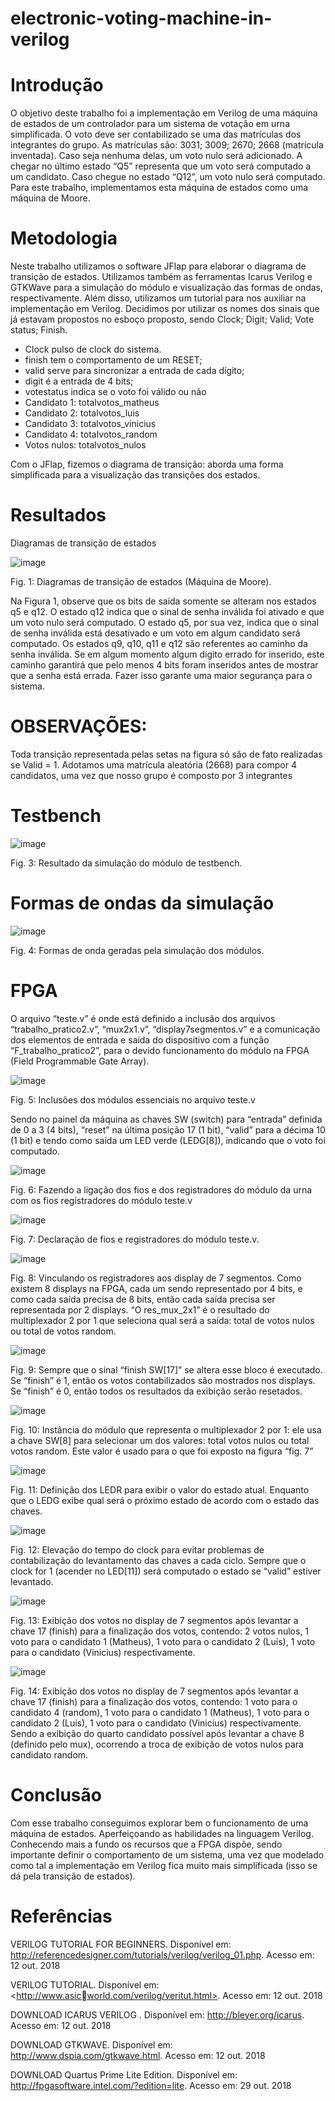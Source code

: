 # electronic-voting-machine-in-verilog

# Introdução
O objetivo deste trabalho foi a implementação em Verilog de uma máquina de estados de um controlador para um sistema de votação em urna simplificada. O voto deve ser contabilizado se uma das matrículas dos integrantes do grupo. As matrículas são: 3031; 3009; 2670; 2668 (matrícula inventada). Caso seja nenhuma delas, um voto nulo será adicionado. A chegar no último estado “Q5” representa que um voto será computado a um  candidato. Caso chegue no estado “Q12”, um voto nulo será computado. Para este trabalho, implementamos esta máquina de estados como uma máquina de Moore.

# Metodologia
Neste trabalho utilizamos o software JFlap para elaborar o diagrama de transição de estados. Utilizamos também as ferramentas Icarus Verilog e GTKWave para a simulação do módulo e visualização das formas de ondas, respectivamente. Além disso, utilizamos um tutorial para nos auxiliar na implementação em Verilog. Decidimos por utilizar os nomes dos sinais que já estavam propostos no esboço  proposto, sendo Clock; Digit; Valid; Vote status; Finish. 

* Clock pulso de clock do sistema. 
* finish tem o comportamento de um RESET; 
* valid serve para sincronizar a entrada de cada dígito; 
* digit é a entrada de 4 bits; 
* votestatus indica se o voto foi válido ou não
* Candidato 1: totalvotos_matheus
* Candidato 2: totalvotos_luis
* Candidato 3: totalvotos_vinicius
* Candidato 4: totalvotos_random
* Votos nulos: totalvotos_nulos

Com o JFlap, fizemos o diagrama de transição: aborda uma forma simplificada para a visualização das transições dos estados.

# Resultados
Diagramas de transição de estados

![image](https://github.com/mtsfreitas/electronic-voting-machine-in-verilog/assets/21324690/2d47162a-50db-4f54-b5e6-86484073ba14)

Fig. 1: Diagramas de transição de estados (Máquina de Moore).

Na Figura 1, observe que os bits de saída somente se alteram nos estados q5 e q12. O estado q12 indica que o sinal de senha inválida foi ativado e que um voto nulo será computado. O estado q5, por sua vez, indica que o sinal de senha inválida está desativado e um voto em algum candidato será computado. Os estados q9, q10, q11 e q12 são referentes ao caminho da senha inválida. Se em algum momento algum dígito errado for inserido, este caminho garantirá que pelo menos 4 bits foram inseridos antes de mostrar que a senha está errada. Fazer isso garante uma maior segurança para o sistema.

# OBSERVAÇÕES:
Toda transição representada pelas setas na figura só são de fato realizadas se 
Valid = 1. Adotamos uma matrícula aleatória (2668) para compor 4 candidatos, uma vez que nosso grupo é composto por 3 integrantes

# Testbench

![image](https://github.com/mtsfreitas/electronic-voting-machine-in-verilog/assets/21324690/5d9aa045-912d-4e19-ad43-069fd74480c7)

Fig. 3: Resultado da simulação do módulo de testbench.

# Formas de ondas da simulação

![image](https://github.com/mtsfreitas/electronic-voting-machine-in-verilog/assets/21324690/f79d83bd-4612-4aba-8290-1e5e2263431f)

Fig. 4: Formas de onda geradas pela simulação dos módulos.

# FPGA

O arquivo “teste.v” é onde está definido a inclusão dos arquivos “trabalho_pratico2.v”, “mux2x1.v”, “display7segmentos.v” e a comunicação dos  elementos de entrada e saída do dispositivo com a função “F_trabalho_pratico2”,  para o devido funcionamento do módulo na FPGA (Field Programmable Gate Array).

![image](https://github.com/mtsfreitas/electronic-voting-machine-in-verilog/assets/21324690/54894b18-8935-4c8e-b2ae-cb107f3c5389)

Fig. 5: Inclusões dos módulos essenciais no arquivo teste.v

Sendo no painel da máquina as chaves SW (switch) para “entrada” definida de 0 a 3 (4 bits), “reset” na última posição 17 (1 bit), “valid” para a décima  10 (1 bit) e tendo como saída um LED verde (LEDG[8]), indicando que o voto foi computado.

![image](https://github.com/mtsfreitas/electronic-voting-machine-in-verilog/assets/21324690/8d5f9407-26fe-45a2-b1d0-ae76a94946b2)

Fig. 6: Fazendo a ligação dos fios e dos registradores do módulo da urna com os fios registradores do módulo teste.v

![image](https://github.com/mtsfreitas/electronic-voting-machine-in-verilog/assets/21324690/a4ff2c3a-4778-42fb-a6a0-184acf261c70)

Fig. 7: Declaração de fios e registradores do módulo teste.v.

![image](https://github.com/mtsfreitas/electronic-voting-machine-in-verilog/assets/21324690/892c4d11-9add-4764-abec-f844d4e2006f)

Fig. 8: Vinculando os registradores aos display de 7 segmentos. Como existem 8 displays na FPGA, cada um sendo representado por 4 bits, e como cada saída precisa de 8 bits, então cada saída precisa ser representada por 2 displays. “O res_mux_2x1” é o resultado do multiplexador 2 por 1 que seleciona qual será a saída: total de votos nulos ou total de votos random.

![image](https://github.com/mtsfreitas/electronic-voting-machine-in-verilog/assets/21324690/00211453-444b-4d15-87b3-d6caad6942cc)

Fig. 9: Sempre que o sinal “finish SW[17]” se altera esse bloco é executado. Se “finish” é 1, então os votos contabilizados são mostrados nos displays. Se “finish” é 0, então todos os resultados da exibição serão resetados.

![image](https://github.com/mtsfreitas/electronic-voting-machine-in-verilog/assets/21324690/de5fbd41-519e-4251-b0f7-2d9ec9873aee)

Fig. 10: Instância do módulo que representa o multiplexador 2 por 1: ele usa a chave SW[8] para selecionar um dos valores: total votos nulos ou total votos random. Este valor é usado para o que foi exposto na figura “fig. 7”

![image](https://github.com/mtsfreitas/electronic-voting-machine-in-verilog/assets/21324690/6bfdbeac-ad64-4d9c-9b55-9083d33a931d)

Fig. 11: Definição dos LEDR para exibir o valor do estado atual. Enquanto que o LEDG exibe qual será o próximo estado de acordo com o estado das chaves.

![image](https://github.com/mtsfreitas/electronic-voting-machine-in-verilog/assets/21324690/36a681b9-771d-4678-86f2-118aa93fd5b5)

Fig. 12: Elevação do tempo do clock para evitar problemas de contabilização do levantamento das chaves a cada ciclo. Sempre que o clock for 1 (acender no LED[11]) será computado o estado se “valid” estiver levantado.

![image](https://github.com/mtsfreitas/electronic-voting-machine-in-verilog/assets/21324690/ce73746b-b286-4ffd-9744-7b2d5acd73be)

Fig. 13: Exibição dos votos no display de 7 segmentos após levantar a chave 17 (finish) para a finalização dos votos, contendo: 2 votos nulos, 1 voto para o candidato 1 (Matheus), 1 voto para o candidato 2 (Luís), 1 voto para o candidato (Vinicius) respectivamente.

![image](https://github.com/mtsfreitas/electronic-voting-machine-in-verilog/assets/21324690/f0df4dda-e9f4-43c7-b4d9-451857e84d63)

Fig. 14: Exibição dos votos no display de 7 segmentos após levantar a chave 17 (finish) para a finalização dos votos, contendo: 1 voto para o candidato 4 (random), 1 voto para o candidato 1 (Matheus), 1 voto para o candidato 2 (Luís), 1 voto para o candidato (Vinicius) respectivamente. Sendo a exibição do quarto candidato possível após levantar a chave 8 (definido pelo mux), ocorrendo a troca de exibição de votos nulos para candidato random.

# Conclusão

Com esse trabalho conseguimos explorar bem o funcionamento de uma máquina de estados. Aperfeiçoando as habilidades na linguagem Verilog. Conhecendo mais a fundo os recursos que a FPGA dispõe, sendo importante definir o comportamento de um sistema, uma vez que modelado como tal a implementação em Verilog fica muito mais simplificada (isso se dá pela transição de estados).

# Referências

VERILOG TUTORIAL FOR BEGINNERS. Disponível em: 
<http://referencedesigner.com/tutorials/verilog/verilog_01.php>. Acesso em: 12 
out. 2018

VERILOG TUTORIAL. Disponível em: <http://www.asicworld.com/verilog/veritut.html>. Acesso em: 12 out. 2018

DOWNLOAD ICARUS VERILOG . Disponível em: <http://bleyer.org/icarus>. 
Acesso em: 12 out. 2018

DOWNLOAD GTKWAVE. Disponível em: 
<http://www.dspia.com/gtkwave.html>. Acesso em: 12 out. 2018

DOWNLOAD Quartus Prime Lite Edition. Disponível em:
<http://fpgasoftware.intel.com/?edition=lite>. Acesso em: 29 out. 2018
